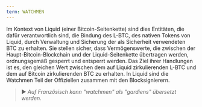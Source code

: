 ```yaml
---
term: WATCHMEN
---
```


Im Kontext von Liquid (einer Bitcoin-Seitenkette) sind dies Entitäten, die dafür verantwortlich sind, die Bindung des L-BTC, des nativen Tokens von Liquid, durch Verwaltung und Sicherung der als Sicherheit verwendeten BTC zu erhalten. Sie stellen sicher, dass Vermögenswerte, die zwischen der Haupt-Bitcoin-Blockchain und der Liquid-Seitenkette übertragen werden, ordnungsgemäß gesperrt und entsperrt werden. Das Ziel ihrer Handlungen ist es, den gleichen Wert zwischen dem auf Liquid zirkulierenden L-BTC und dem auf Bitcoin zirkulierenden BTC zu erhalten. In Liquid sind die Watchmen Teil der Offiziellen zusammen mit den Blocksignierern.

> ► *Auf Französisch kann "watchmen" als "gardiens" übersetzt werden.*